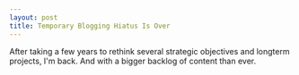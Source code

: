 ```yaml
---
layout: post
title: Temporary Blogging Hiatus Is Over
---
```


After taking a few years to rethink several strategic objectives and longterm projects, I'm back. And with a bigger backlog of content than ever.
